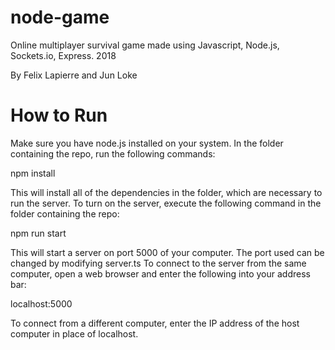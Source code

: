# node-game
Online multiplayer survival game made using Javascript, Node.js, Sockets.io, Express. 
2018

By Felix Lapierre and Jun Loke

# How to Run

Make sure you have node.js installed on your system.
In the folder containing the repo, run the following commands:

npm install

This will install all of the dependencies in the folder, which are necessary to run the server.
To turn on the server, execute the following command in the folder containing the repo:

npm run start

This will start a server on port 5000 of your computer. The port used can be changed by modifying server.ts
To connect to the server from the same computer, open a web browser and enter the following into your address bar:

localhost:5000

To connect from a different computer, enter the IP address of the host computer in place of localhost.
